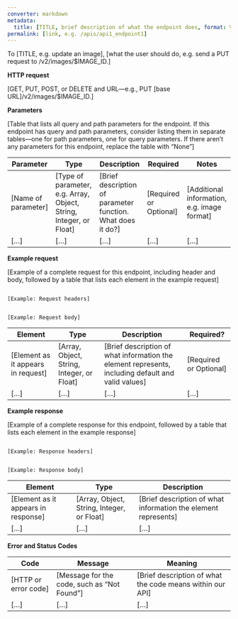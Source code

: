 ```yaml
---
converter: markdown
metadata:
  title: [TITLE, brief description of what the endpoint does, format: VERB a(n)/all NOUN(s), e.g. Update an Image]
permalink: [link, e.g. /apis/api1_endpoint1]
---
```


To [TITLE, e.g. update an image], [what the user should do, e.g. send a PUT request to /v2/images/$IMAGE_ID.]

**HTTP request**

[GET, PUT, POST, or DELETE and URL—e.g., PUT [base URL]/v2/images/$IMAGE_ID.]

**Parameters**

[Table that lists all query and path parameters for the endpoint. If this endpoint has query and path parameters, consider listing them in separate tables—one for path parameters, one for query parameters. If there aren’t any parameters for this endpoint, replace the table with “None”]

| Parameter           | Type                                                               | Description                                                 | Required               | Notes                                       |
| ------------------- | ------------------------------------------------------------------ | ----------------------------------------------------------- | ---------------------- | ------------------------------------------- |
| [Name of parameter] | [Type of parameter, e.g. Array, Object, String, Integer, or Float] | [Brief description of parameter function. What does it do?] | [Required or Optional] | [Additional information, e.g. image format] |
| […]                 | […]                                                                | […]                                                         | […]                    | […]                                         |

**Example request**

[Example of a complete request for this endpoint, including header and body, followed by a table that lists each element in the example request]

<pre><code>
[Example: Request headers]
</code></pre>

<pre><code>
[Example: Request body]
</code></pre>

| Element                            | Type                                       | Description                                                                                        | Required?              |
| ---------------------------------- | ------------------------------------------ | -------------------------------------------------------------------------------------------------- | ---------------------- |
| [Element as it appears in request] | [Array, Object, String, Integer, or Float] | [Brief description of what information the element represents, including default and valid values] | [Required or Optional] |
| […]                                | […]                                        | […]                                                                                                | […]                    |

**Example response**

[Example of a complete response for this endpoint, followed by a table that lists each element in the example response]

<pre><code>
[Example: Response headers]
</code></pre>

<pre><code>
[Example: Response body]
</code></pre>

| Element                             | Type                                       | Description                                                    |
| ----------------------------------- | ------------------------------------------ | -------------------------------------------------------------- |
| [Element as it appears in response] | [Array, Object, String, Integer, or Float] | [Brief description of what information the element represents] |
| […]                                 | […]                                        | […]                                                            |

**Error and Status Codes**

| Code                 | Message                                     | Meaning                                                   |
| -------------------- | ------------------------------------------- | --------------------------------------------------------- |
| [HTTP or error code] | [Message for the code, such as “Not Found”] | [Brief description of what the code means within our API] |
| […]                  | […]                                         | […]                                                       |
